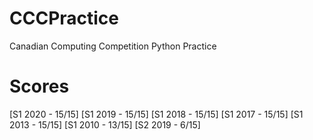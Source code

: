 # CCCPractice
Canadian Computing Competition Python Practice 

# Scores
[S1 2020 - 15/15]
[S1 2019 - 15/15]
[S1 2018 - 15/15]
[S1 2017 - 15/15]
[S1 2013 - 15/15]
[S1 2010 - 13/15]
[S2 2019 - 6/15]
